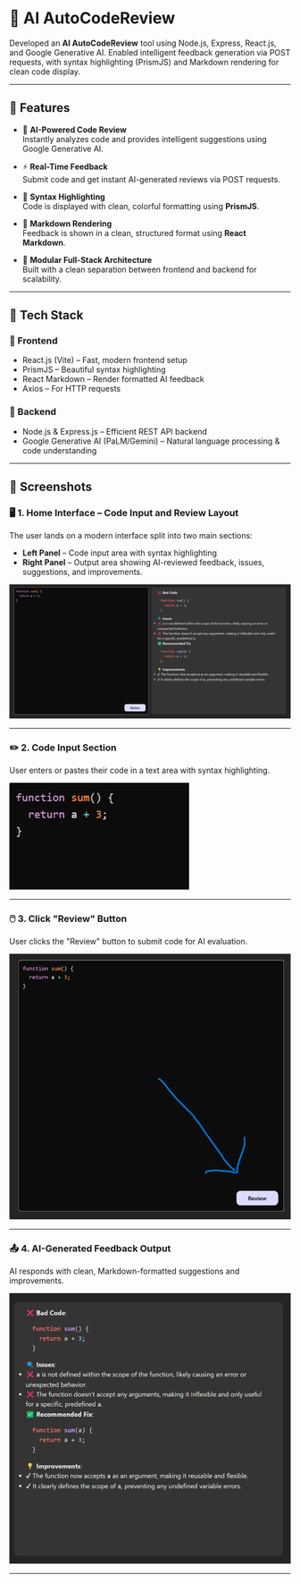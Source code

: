 # 🧠 AI AutoCodeReview

 Developed an **AI AutoCodeReview** tool using Node.js, Express, React.js, and Google Generative AI. Enabled
 intelligent feedback generation via POST requests, with syntax highlighting (PrismJS) and Markdown rendering
 for clean code display.

---

## 🚀 Features

- 🤖 **AI-Powered Code Review**  
  Instantly analyzes code and provides intelligent suggestions using Google Generative AI.

- ⚡ **Real-Time Feedback**  
  Submit code and get instant AI-generated reviews via POST requests.

- 🎨 **Syntax Highlighting**  
  Code is displayed with clean, colorful formatting using **PrismJS**.

- 📝 **Markdown Rendering**  
  Feedback is shown in a clean, structured format using **React Markdown**.

- 🔧 **Modular Full-Stack Architecture**  
  Built with a clean separation between frontend and backend for scalability.

---

## 🧰 Tech Stack

### 🔹 Frontend
- React.js (Vite) – Fast, modern frontend setup
- PrismJS – Beautiful syntax highlighting
- React Markdown – Render formatted AI feedback
- Axios – For HTTP requests

### 🔹 Backend
- Node.js & Express.js – Efficient REST API backend
- Google Generative AI (PaLM/Gemini) – Natural language processing & code understanding

---

## 📸 Screenshots

### 🖥️ 1. Home Interface – Code Input and Review Layout

The user lands on a modern interface split into two main sections:
- **Left Panel** – Code input area with syntax highlighting  
- **Right Panel** – Output area showing AI-reviewed feedback, issues, suggestions, and improvements.

![Code Review UI](FrontEnd/public/home.png)


---

### ✏️ 2. Code Input Section
User enters or pastes their code in a text area with syntax highlighting.

![Code Input](FrontEnd/public/input.png)

---

### 🖱️ 3. Click "Review" Button
User clicks the "Review" button to submit code for AI evaluation.

![Review Button](FrontEnd/public/review.png)

---

### 📤 4. AI-Generated Feedback Output
AI responds with clean, Markdown-formatted suggestions and improvements.

![AI Output](FrontEnd/public/output.png)

---
